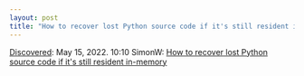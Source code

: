 ```yaml
---
layout: post
title: "How to recover lost Python source code if it's still resident in-memory"
---
```

[Discovered](http://rolandtanglao.com/2020/07/29/p1-blogthis-checkvist-list-links-to-blog/): May 15, 2022. 10:10 SimonW: [How to recover lost Python source code if it's still resident in-memory](https://gist.github.com/simonw/8aa492e59265c1a021f5c5618f9e6b12)

